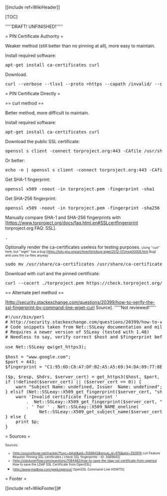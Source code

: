 [[include ref=WikiHeader]]

[TOC]

'''''DRAFT! UNFINISHED!'''''

= PIN Certificate Authority =

Weaker method (still better than no pinning at all), more easy to maintain.

Install required software:

<pre>apt-get install ca-certificates curl</pre>
Download.

<pre>curl --verbose --tlsv1 --proto =https --capath /invalid/ --cacert /usr/share/ca-certificates/mozilla/DigiCert_High_Assurance_EV_Root_CA.crt https://check.torproject.org</pre>
= PIN Certificate Directly =

== curl method ==

Better method, more difficult to maintain.

Install required software:

<pre>apt-get install ca-certificates curl</pre>
Download the public SSL certificate:

<pre>openssl s_client -connect torproject.org:443 -CAfile /usr/share/ca-certificates/mozilla/DigiCert_Assured_ID_Root_CA.crt &gt;./x.cert &lt;/dev/null</pre>
Or better:

<pre>echo -n | openssl s_client -connect torproject.org:443 -CAfile /usr/share/ca-certificates/mozilla/DigiCert_Assured_ID_Root_CA.crt | sed -ne '/-BEGIN CERTIFICATE-/,/-END CERTIFICATE-/p' &gt; ./torproject.pem</pre>
Get SHA-1 fingerprint:

<pre>openssl x509 -noout -in torproject.pem -fingerprint -sha1</pre>
Get SHA-256 fingerprint:

<pre>openssl x509 -noout -in torproject.pem -fingerprint -sha256</pre>
Manually compare SHA-1 and SHA-256 fingerprints with [https://www.torproject.org/docs/faq.html.en#SSLcertfingerprint torproject.org FAQ: SSL].

<pre>.</pre>
Optionally render the ca-certificates useless for testing purposes. <font size="-3">Using ''curl'' here, but ''wget'' has a bug [https://lists.gnu.org/archive/html/bug-wget/2012-07/msg00008.html Bug] and uses the ca-files anyway.</font>

<pre>sudo mv /usr/share/ca-certificates /usr/share/ca-certificates_</pre>
Download with curl and the pinned certificate:

<pre>curl --cacert ./torproject.pem https://check.torproject.org/ &gt; check.html</pre>
== Alternate perl method ==

[http://security.stackexchange.com/questions/20399/how-to-verify-the-ssl-fingerprint-by-command-line-wget-curl Source]. '''''Not reviewed!'''''

<pre>#!/usr/bin/perl
# http://security.stackexchange.com/questions/20399/how-to-verify-the-ssl-fingerprint-by-command-line-wget-curl
# Code snippets taken from Net::SSLeay documentation and mildly modified.
# Requires a newer version of SSLeay (tested with 1.48)
# Needless to say, verify correct $host and $fingerprint before testing!!!

use Net::SSLeay qw(get_https3);

$host = &quot;www.google.com&quot;;
$port = 443;
$fingerprint = &quot;C1:95:6D:C8:A7:DF:B2:A5:A5:69:34:DA:09:77:8E:3A:11:02:33:58&quot;;

($p, $resp, $hdrs, $server_cert) = get_https3($host, $port, '/');
if (!defined($server_cert) || ($server_cert == 0)) {
    warn &quot;Subject Name: undefined, Issuer  Name: undefined&quot;;
} elsif (Net::SSLeay::X509_get_fingerprint($server_cert, &quot;sha1&quot;) ne $fingerprint) {
    warn 'Invalid certificate fingerprint '
        .  Net::SSLeay::X509_get_fingerprint($server_cert, &quot;sha1&quot;)
        . ' for ' . Net::SSLeay::X509_NAME_oneline(
             Net::SSLeay::X509_get_subject_name($server_cert));
} else {
    print $p;
}</pre>
= Sources =

<font size="-3"> Sources:

* [http://sourceforge.net/tracker/?func=detail&aid=3569642&group_id=976&atid=350976 curl Feature Request: Pinning SSL certificates / check SSL fingerprints - ID: 3569642]
* [http://stackoverflow.com/questions/7084482/how-to-save-the-ldap-ssl-certificate-from-openssl How to save the LDAP SSL Certificate from OpenSSL]
* [http://www.madboa.com/geek/openssl/ OpenSSL Command-Line HOWTO] </font>

= Footer =

[[include ref=WikiFooter]]#

